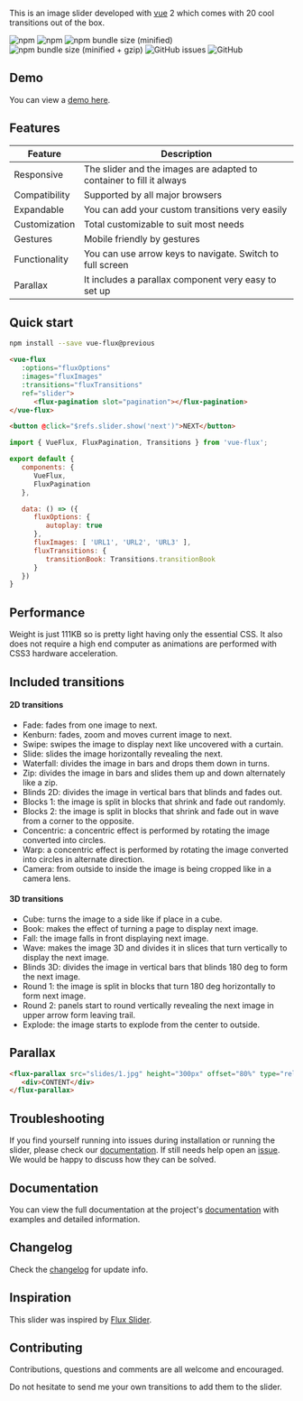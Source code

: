 ---
---

This is an image slider developed with [vue](https://vuejs.org/) 2 which comes with 20 cool transitions out of the box.

![npm](https://img.shields.io/npm/v/vue-flux/previous.svg?style=flat-square)
![npm](https://img.shields.io/npm/dt/vue-flux.svg?style=flat-square)
![npm bundle size (minified)](https://img.shields.io/bundlephobia/min/vue-flux/previous.svg?style=flat-square)
![npm bundle size (minified + gzip)](https://img.shields.io/bundlephobia/minzip/vue-flux/previous.svg?style=flat-square)
![GitHub issues](https://img.shields.io/github/issues-raw/ragnarlotus/vue-flux.svg?style=flat-square)
![GitHub](https://img.shields.io/github/license/mashape/apistatus.svg?style=flat-square)

## Demo

You can view a [demo here](https://ragnarlotus.github.io/vue-flux/).

## Features

| Feature | Description |
|---------|-------------|
| Responsive | The slider and the images are adapted to container to fill it always |
| Compatibility | Supported by all major browsers |
| Expandable | You can add your custom transitions very easily |
| Customization | Total customizable to suit most needs |
| Gestures | Mobile friendly by gestures |
| Functionality | You can use arrow keys to navigate. Switch to full screen |
| Parallax | It includes a parallax component very easy to set up |

## Quick start

``` bash
npm install --save vue-flux@previous
```

``` html
<vue-flux
   :options="fluxOptions"
   :images="fluxImages"
   :transitions="fluxTransitions"
   ref="slider">
      <flux-pagination slot="pagination"></flux-pagination>
</vue-flux>

<button @click="$refs.slider.show('next')">NEXT</button>
```

``` javascript
import { VueFlux, FluxPagination, Transitions } from 'vue-flux';

export default {
   components: {
      VueFlux,
      FluxPagination
   },

   data: () => ({
      fluxOptions: {
         autoplay: true
      },
      fluxImages: [ 'URL1', 'URL2', 'URL3' ],
      fluxTransitions: {
         transitionBook: Transitions.transitionBook
      }
   })
}
```

## Performance

Weight is just 111KB so is pretty light having only the essential CSS. It also does not require a high end computer as animations are performed with CSS3 hardware acceleration.

## Included transitions

#### 2D transitions

* Fade: fades from one image to next.
* Kenburn: fades, zoom and moves current image to next.
* Swipe: swipes the image to display next like uncovered with a curtain.
* Slide: slides the image horizontally revealing the next.
* Waterfall: divides the image in bars and drops them down in turns.
* Zip: divides the image in bars and slides them up and down alternately like a zip.
* Blinds 2D: divides the image in vertical bars that blinds and fades out.
* Blocks 1: the image is split in blocks that shrink and fade out randomly.
* Blocks 2: the image is split in blocks that shrink and fade out in wave from a corner to the opposite.
* Concentric: a concentric effect is performed by rotating the image converted into circles.
* Warp: a concentric effect is performed by rotating the image converted into circles in alternate direction.
* Camera: from outside to inside the image is being cropped like in a camera lens.

#### 3D transitions

* Cube: turns the image to a side like if place in a cube.
* Book: makes the effect of turning a page to display next image.
* Fall: the image falls in front displaying next image.
* Wave: makes the image 3D and divides it in slices that turn vertically to display the next image.
* Blinds 3D: divides the image in vertical bars that blinds 180 deg to form the next image.
* Round 1: the image is split in blocks that turn 180 deg horizontally to form next image.
* Round 2: panels start to round vertically revealing the next image in upper arrow form leaving trail.
* Explode: the image starts to explode from the center to outside.

## Parallax

``` html
<flux-parallax src="slides/1.jpg" height="300px" offset="80%" type="relative">
   <div>CONTENT</div>
</flux-parallax>
```

## Troubleshooting

If you find yourself running into issues during installation or running the slider, please check our [documentation](https://ragnarlotus.github.io/vue-flux-docs/documentation/v5). If still needs help open an [issue](https://github.com/ragnarlotus/vue-flux/issues/new). We would be happy to discuss how they can be solved.

## Documentation

You can view the full documentation at the project's [documentation](https://ragnarlotus.github.io/vue-flux-docs/documentation/v5) with examples and detailed information.

## Changelog

Check the [changelog](changelog) for update info.

## Inspiration

This slider was inspired by [Flux Slider](http://joelambert.co.uk/flux/).

## Contributing

Contributions, questions and comments are all welcome and encouraged.

Do not hesitate to send me your own transitions to add them to the slider.

